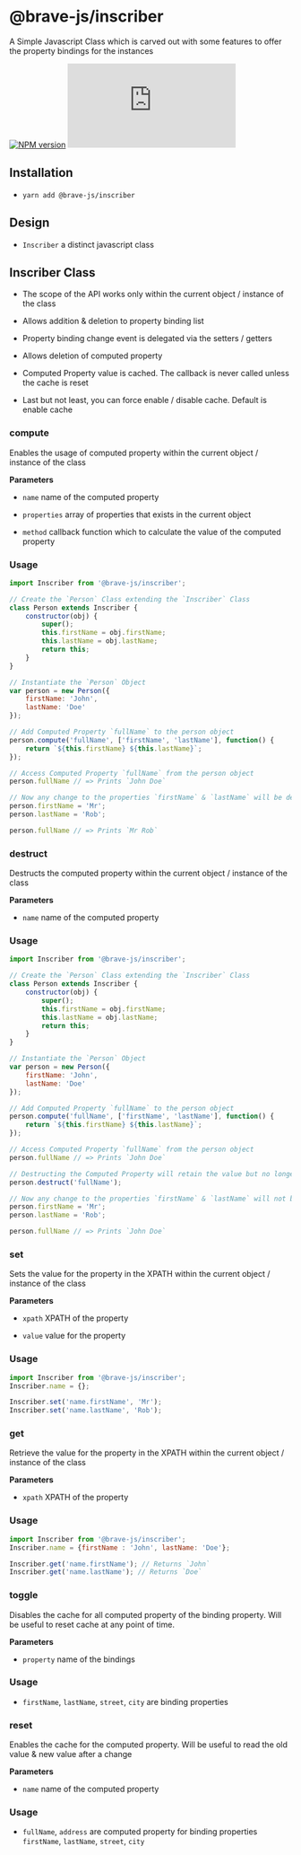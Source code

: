 # @brave-js/inscriber

A Simple Javascript Class which is carved out with some features to offer the property bindings for the instances

[![NPM version](https://img.shields.io/npm/v/@brave-js/inscriber.svg)](https://www.npmjs.com/package/@brave-js/inscriber) [![gzip size](https://img.badgesize.io/https://unpkg.com/@brave-js/inscriber/dist/inscriber.js?compression=gzip)](https://www.npmjs.com/package/@brave-js/inscriber)

## Installation

* `yarn add @brave-js/inscriber`

## Design

- `Inscriber` a distinct javascript class

## Inscriber Class

- The scope of the API works only within the current object / instance of the class

- Allows addition & deletion to property binding list

- Property binding change event is delegated via the setters / getters

- Allows deletion of computed property

- Computed Property value is cached. The callback is never called unless the cache is reset

- Last but not least, you can force enable / disable cache. Default is enable cache

### compute

Enables the usage of computed property within the current object / instance of the class

**Parameters**

- `name` name of the computed property

- `properties` array of properties that exists in the current object

- `method` callback function which to calculate the value of the computed property

### Usage
```javascript
import Inscriber from '@brave-js/inscriber';

// Create the `Person` Class extending the `Inscriber` Class
class Person extends Inscriber {
    constructor(obj) {
        super();
        this.firstName = obj.firstName;
        this.lastName = obj.lastName;
        return this;
    }
}

// Instantiate the `Person` Object
var person = new Person({
    firstName: 'John',
    lastName: 'Doe'
});

// Add Computed Property `fullName` to the person object
person.compute('fullName', ['firstName', 'lastName'], function() {
    return `${this.firstName} ${this.lastName}`;
});

// Access Computed Property `fullName` from the person object
person.fullName // => Prints `John Doe`

// Now any change to the properties `firstName` & `lastName` will be derived in `fullName`
person.firstName = 'Mr';
person.lastName = 'Rob';

person.fullName // => Prints `Mr Rob`
```

### destruct

Destructs the computed property within the current object / instance of the class

**Parameters**

- `name` name of the computed property

### Usage
```javascript
import Inscriber from '@brave-js/inscriber';

// Create the `Person` Class extending the `Inscriber` Class
class Person extends Inscriber {
    constructor(obj) {
        super();
        this.firstName = obj.firstName;
        this.lastName = obj.lastName;
        return this;
    }
}

// Instantiate the `Person` Object
var person = new Person({
    firstName: 'John',
    lastName: 'Doe'
});

// Add Computed Property `fullName` to the person object
person.compute('fullName', ['firstName', 'lastName'], function() {
    return `${this.firstName} ${this.lastName}`;
});

// Access Computed Property `fullName` from the person object
person.fullName // => Prints `John Doe`

// Destructing the Computed Property will retain the value but no longer linked to the bindings
person.destruct('fullName');

// Now any change to the properties `firstName` & `lastName` will not be derived in `fullName`
person.firstName = 'Mr';
person.lastName = 'Rob';

person.fullName // => Prints `John Doe`
```

### set

Sets the value for the property in the XPATH within the current object / instance of the class

**Parameters**

- `xpath` XPATH of the property

- `value` value for the property

### Usage
```javascript
import Inscriber from '@brave-js/inscriber';
Inscriber.name = {};

Inscriber.set('name.firstName', 'Mr');
Inscriber.set('name.lastName', 'Rob');
```

### get

Retrieve the value for the property in the XPATH within the current object / instance of the class

**Parameters**

- `xpath` XPATH of the property

### Usage
```javascript
import Inscriber from '@brave-js/inscriber';
Inscriber.name = {firstName : 'John', lastName: 'Doe'};

Inscriber.get('name.firstName'); // Returns `John`
Inscriber.get('name.lastName'); // Returns `Doe`
```

### toggle

Disables the cache for all computed property of the binding property. Will be useful to reset cache at any point of time.

**Parameters**

- `property` name of the bindings

### Usage

- `firstName`, `lastName`, `street`, `city` are binding properties

### reset

Enables the cache for the computed property. Will be useful to read the old value & new value after a change

**Parameters**

- `name` name of the computed property

### Usage

- `fullName`, `address` are computed property for binding properties `firstName`, `lastName`, `street`, `city`